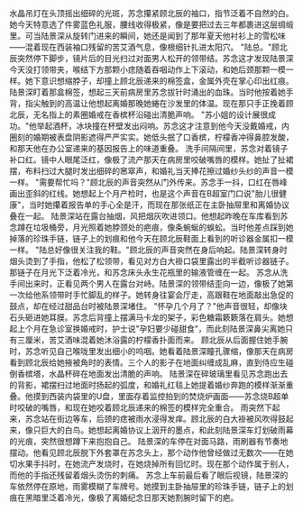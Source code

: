 水晶吊灯在头顶摇出细碎的光斑，苏念攥紧顾北辰的袖口，指节泛着不自然的白。她今天特意选了件雾蓝色礼服，腰线收得极紧，像是要把过去三年都裹进这层绸缎里。可当陆景深从旋转门进来的瞬间，她还是闻到了那年夏天他衬衫上的雪松味——混着现在西装袖口残留的苦艾酒气息，像根细针扎进太阳穴。
"陆总。"顾北辰突然停下脚步，镜片后的目光扫过对面男人松开的领带结。苏念这才发现陆景深今天没打领带夹，喉结下方那颗小痣随着吞咽动作上下滚动，和她后颈那颗一模一样。她下意识想缩脖子，却撞上顾北辰递来的棉签盒，金属外壳在掌心印出红痕。
陆景深盯着那盒棉签，想起三天前病房里苏念拔针时涌出的血珠。当时他按着她手背，指尖触到的高温让他想起离婚那晚她蜷在沙发里的体温。现在那只手正挽着顾北辰，无名指上的素圈婚戒在香槟杯沿碰出清脆声响。
"苏小姐的设计展很成功。"他举起酒杯，冰块撞在杯壁发出闷响。苏念这才注意到他今天没戴婚戒，内圈刻的婚期被表盘阴影遮得严严实实。她低头抿了口香槟，柠檬香冲得鼻腔发酸，和那天他在办公室递来的基因报告上的味道重叠。
洗手间隔间里，苏念对着镜子补口红。镜中人眼尾泛红，像极了流产那天在病房里咬破嘴唇的模样。她扯了扯裙摆，布料扫过大腿时发出细碎的窸窣声，和婚礼当天捧花擦过婚纱头纱的声音一模一样。
"需要帮忙吗？"顾北辰的声音突然从门外传来。苏念手一抖，口红在唇峰画出歪斜的红线。她想起上个月产检时，也是这个声音在B超室门口说"胎儿很健康"，当时她攥着报告单的手心全是汗，而现在那张纸正在主卧抽屉里和离婚协议叠在一起。
陆景深站在露台抽烟，风把烟灰吹进领口。他想起昨晚在车库看到苏念蹲在垃圾桶旁，月光照着她脖颈处的疤痕，像条蜿蜒的蜈蚣。当时他差点踩到她掉落的珍珠手链，链子上的划痕和他今天在顾北辰鞋面上看到的听诊器金属扣一模一样。
"陆总好像很关注我的鞋。"顾北辰的声音突然在身后响起。陆景深转身时烟头烫到了手指，他松了松领带，看见对方白大褂口袋里露出的半截听诊器链子。那链子在月光下泛着冷光，和苏念床头永生花瓶里的输液管缠在一起。
苏念从洗手间出来时，正看见两个男人在露台对峙。陆景深的领带结歪向一边，像极了她第一次给他系领带时手忙脚乱的样子。她转身往宴会厅走，高跟鞋在地面敲出急促的鼓点，却在经过甜品台时被陆景深堵住。
"怀孕几个月了？"他声音很轻，却像块石头砸进她耳膜。苏念后背撞上摆满马卡龙的架子，彩色糖霜簌簌落在肩头。她想起上个月在急诊室换婚戒时，护士说"孕妇要少碰甜食"，而此刻陆景深鼻尖离她只有三厘米，苦艾酒味混着她沐浴露的柠檬香扑面而来。
顾北辰从后面握住她手腕时，苏念听见自己喉咙里发出细小的呜咽。她看着陆景深瞳孔骤缩，像那天在病房看到顾北辰给她掖被角时的表情。三个人的影子在地面纠缠成乱麻，直到侍应生碰倒香槟塔，水晶杯碎在地面发出清脆的声响。
陆景深在碎玻璃里看见苏念跑出去的背影，裙摆扫过地面时扬起的弧度，和婚礼红毯上她提着婚纱奔跑的模样渐渐重叠。他摸到西装内袋里的U盘，里面存着监控拍到的焚烧炉画面——苏念烧B超单时咬破的嘴唇，和现在她咬着顾北辰递来的棉签的模样完全重合。
雨突然下起来，苏念站在街边等车，后颈的痣被雨水浸得发痒。顾北辰的白大褂被风吹得鼓起来，像只巨大的白鸟。她想起离婚协议上洇开的墨点，和此刻陆景深车灯划破雨幕的光痕，突然很想蹲下来抱抱自己。
陆景深的车停在对面马路，雨刷器有节奏地摆动。他看见顾北辰脱下外套罩在苏念头上，那个动作他曾经做过无数次——在她切水果手抖时，在她流产发烧时，在她烧掉所有回忆时。现在那个动作属于别人，而他的手指还残留着烟头烫伤的刺痛。
苏念上车前最后看了眼后视镜，陆景深的车依然停在原地，雨雾模糊了车牌号。她摸到主卧抽屉里的珍珠手链，链子上的划痕在黑暗里泛着冷光，像极了离婚纪念日那天她割腕时留下的疤。